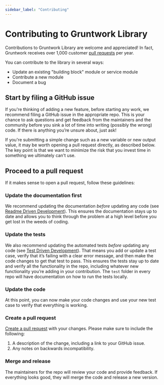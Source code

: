 ```yaml
---
sidebar_label: "Contributing"
---
```


# Contributing to Gruntwork Library

Contributions to Gruntwork Library are welcome and appreciated! In fact, Gruntwork receives over 1,000 customer [pull requests](https://help.github.com/articles/about-pull-requests/) per year.

You can contribute to the library in several ways:

- Update an existing "building block" module or service module
- Contribute a new module
- Document a bug

## Start by filing a GitHub issue

If you're thinking of adding a new feature, before starting any work, we recommend filing a GitHub issue in the appropriate repo. This is your chance to ask
questions and get feedback from the maintainers and the community before you sink a lot of time into writing (possibly
the wrong) code. If there is anything you’re unsure about, just ask!

If you're submitting a simple change such as a new variable or new output value, it may be worth opening a pull request directly, as described below. The key point is that we want to minimize the risk that you invest time in something we ultimately can't use.

## Proceed to a pull request

If it makes sense to open a pull request, follow these guidelines:

### Update the documentation first

We recommend updating the documentation _before_ updating any code (see
[Readme Driven Development](http://tom.preston-werner.com/2010/08/23/readme-driven-development.html)). This ensures the
documentation stays up to date and allows you to think through the problem at a high level before you get lost in the
weeds of coding.

### Update the tests

We also recommend updating the automated tests _before_ updating any code (see
[Test Driven Development](https://en.wikipedia.org/wiki/Test-driven_development)). That means you add or update a test
case, verify that it’s failing with a clear error message, and then make the code changes to get that test to pass.
This ensures the tests stay up to date and verify all the functionality in the repo, including whatever new
functionality you’re adding in your contribution. The `test` folder in every repo will have documentation on how to run
the tests locally.

### Update the code

At this point, you can now make your code changes and use your new test case to verify that everything is working.

### Create a pull request

[Create a pull request](https://help.github.com/articles/creating-a-pull-request/) with your changes. Please make sure
to include the following:

1.  A description of the change, including a link to your GitHub issue.
2.  Any notes on backwards incompatibility.

### Merge and release

The maintainers for the repo will review your code and provide feedback. If everything looks good, they will merge the
code and release a new version.


<!-- ##DOCS-SOURCER-START
{
  "sourcePlugin": "local-copier",
  "hash": "aee3cef623a92fd080fc196734bedcbf"
}
##DOCS-SOURCER-END -->
